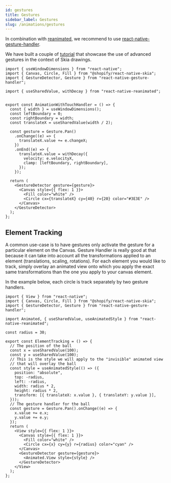 ```yaml
---
id: gestures
title: Gestures
sidebar_label: Gestures
slug: /animations/gestures
---
```



In combination with [reanimated](/docs/animations/animations), we recommend to use [react-native-gesture-handler](https://docs.swmansion.com/react-native-gesture-handler/docs/).

We have built a couple of [tutorial](docs/tutorials#gestures) that showcase the use of advanced gestures in the context of Skia drawings.

```tsx twoslash
import { useWindowDimensions } from "react-native";
import { Canvas, Circle, Fill } from "@shopify/react-native-skia";
import { GestureDetector, Gesture } from "react-native-gesture-handler";

import { useSharedValue, withDecay } from "react-native-reanimated";


export const AnimationWithTouchHandler = () => {
  const { width } = useWindowDimensions();
  const leftBoundary = 0;
  const rightBoundary = width;
  const translateX = useSharedValue(width / 2);

  const gesture = Gesture.Pan()
    .onChange((e) => {
      translateX.value += e.changeX;
    })
    .onEnd((e) => {
      translateX.value = withDecay({
        velocity: e.velocityX,
        clamp: [leftBoundary, rightBoundary],
      });
    });

  return (
    <GestureDetector gesture={gesture}>
      <Canvas style={{ flex: 1 }}>
        <Fill color="white" />
        <Circle cx={translateX} cy={40} r={20} color="#3E3E" />
      </Canvas>
    </GestureDetector>
  );
};
```

## Element Tracking

A common use-case is to have gestures only activate the gesture for a particular element on the Canvas.
Gesture Handler is really good at that because it can take into account all the transformations applied to an element (translations, scaling, rotations).
For each element you would like to track, simply overlay an animated view onto which you apply the exact same transformations than the one you apply to your canvas element.

In the example below, each circle is track separately by two gesture handlers.

```tsx
import { View } from "react-native";
import { Canvas, Circle, Fill } from "@shopify/react-native-skia";
import { GestureDetector, Gesture } from "react-native-gesture-handler";

import Animated, { useSharedValue, useAnimatedStyle } from "react-native-reanimated";

const radius = 30;

export const ElementTracking = () => {
  // The position of the ball
  const x = useSharedValue(100);
  const y = useSharedValue(100);
  // This is the style we will apply to the "invisible" animated view
  // that will overlay the ball
  const style = useAnimatedStyle(() => ({
    position: "absolute",
    top: -radius,
    left: -radius,
    width: radius * 2,
    height: radius * 2,
    transform: [{ translateX: x.value }, { translateY: y.value }],
  }));
  // The gesture handler for the ball
  const gesture = Gesture.Pan().onChange((e) => {
    x.value += e.x;
    y.value += e.y;
  });
  return (
    <View style={{ flex: 1 }}>
      <Canvas style={{ flex: 1 }}>
        <Fill color="white" />
        <Circle cx={x} cy={y} r={radius} color="cyan" />
      </Canvas>
      <GestureDetector gesture={gesture}>
        <Animated.View style={style} />
      </GestureDetector>
    </View>
  );
};
```